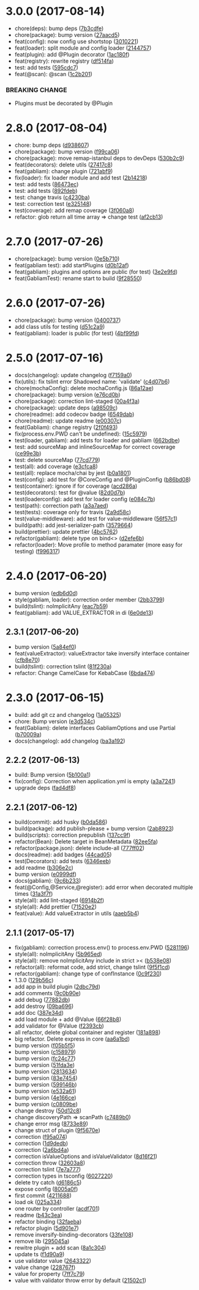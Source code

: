 <a name="3.0.0"></a>
# 3.0.0 (2017-08-14)

* chore(deps): bump deps ([7b3cdfe](https://github.com/gabliam/core/commit/7b3cdfe))
* chore(package): bump version ([27aacd5](https://github.com/gabliam/core/commit/27aacd5))
* feat(config): now config use shortstop ([3010221](https://github.com/gabliam/core/commit/3010221))
* feat(loader): split module and config loader ([2144757](https://github.com/gabliam/core/commit/2144757))
* feat(plugin): add @Plugin decorator ([1ac180f](https://github.com/gabliam/core/commit/1ac180f))
* feat(registry): rewrite registry ([df514fa](https://github.com/gabliam/core/commit/df514fa))
* test: add tests ([595cdc7](https://github.com/gabliam/core/commit/595cdc7))
* feat(@scan): @scan ([1c2b201](https://github.com/gabliam/core/commit/1c2b201))


### BREAKING CHANGE

* Plugins must be decorated by @Plugin

<a name="2.8.0"></a>
# 2.8.0 (2017-08-04)

* chore: bump deps ([d938607](https://github.com/gabliam/core/commit/d938607))
* chore(package): bump version ([f99ca06](https://github.com/gabliam/core/commit/f99ca06))
* chore(package): move remap-istanbul deps to devDeps ([530b2c9](https://github.com/gabliam/core/commit/530b2c9))
* feat(decorators): delete utils ([27417c8](https://github.com/gabliam/core/commit/27417c8))
* feat(gabliam): change plugin ([721abf9](https://github.com/gabliam/core/commit/721abf9))
* fix(loader): fix loader module and add test ([2b14218](https://github.com/gabliam/core/commit/2b14218))
* test: add tests ([86473ec](https://github.com/gabliam/core/commit/86473ec))
* test: add tests ([892fdeb](https://github.com/gabliam/core/commit/892fdeb))
* test: change travis ([c4230ba](https://github.com/gabliam/core/commit/c4230ba))
* test: correction test ([e325148](https://github.com/gabliam/core/commit/e325148))
* test(coverage): add remap coverage ([3f060a8](https://github.com/gabliam/core/commit/3f060a8))
* refactor: glob return all time array => change test ([af2cb13](https://github.com/gabliam/core/commit/af2cb13))



<a name="2.7.0"></a>
# 2.7.0 (2017-07-26)

* chore(package): bump version ([0e5b710](https://github.com/gabliam/core/commit/0e5b710))
* feat(gabliam test): add startPlugins ([d0b12af](https://github.com/gabliam/core/commit/d0b12af))
* feat(gabliam): plugins and options are public (for test) ([3e2e9fd](https://github.com/gabliam/core/commit/3e2e9fd))
* feat(GabliamTest): rename start to build ([9f28550](https://github.com/gabliam/core/commit/9f28550))



<a name="2.6.0"></a>
# 2.6.0 (2017-07-26)

* chore(package): bump version ([0400737](https://github.com/gabliam/core/commit/0400737))
* add class utils for testing ([d51c2a9](https://github.com/gabliam/core/commit/d51c2a9))
* feat(gabliam): loader is public (for test) ([4bf99fd](https://github.com/gabliam/core/commit/4bf99fd))



<a name="2.5.0"></a>
# 2.5.0 (2017-07-16)

* docs(changelog): update changelog ([f7159a0](https://github.com/gabliam/core/commit/f7159a0))
* fix(utils): fix tslint error Shadowed name: 'validate' ([c4d07b6](https://github.com/gabliam/core/commit/c4d07b6))
* chore(mochaConfig): delete mochaConfig.js ([86a12ae](https://github.com/gabliam/core/commit/86a12ae))
* chore(package): bump version ([e76cd0b](https://github.com/gabliam/core/commit/e76cd0b))
* chore(package): correction lint-staged ([00a4f3a](https://github.com/gabliam/core/commit/00a4f3a))
* chore(package): update deps ([a98509c](https://github.com/gabliam/core/commit/a98509c))
* chore(readme): add codecov badge ([6549dab](https://github.com/gabliam/core/commit/6549dab))
* chore(readme): update readme ([e00307c](https://github.com/gabliam/core/commit/e00307c))
* feat(Gabliam): change registry ([2f0f493](https://github.com/gabliam/core/commit/2f0f493))
* fix(process.env.PWD can't be undefined): ([15c5979](https://github.com/gabliam/core/commit/15c5979))
* test(loader, gabliam): add tests for loader and gabliam ([662bdbe](https://github.com/gabliam/core/commit/662bdbe))
* test: add sourceMap and inlineSourceMap for correct coverage ([ce99e3b](https://github.com/gabliam/core/commit/ce99e3b))
* test: delete sourceMap ([77cd779](https://github.com/gabliam/core/commit/77cd779))
* test(all): add coverage ([e3cfca8](https://github.com/gabliam/core/commit/e3cfca8))
* test(all): replace mocha/chai by jest ([b0a1801](https://github.com/gabliam/core/commit/b0a1801))
* test(config): add test for @CoreConfig and @PluginConfig ([b86bd08](https://github.com/gabliam/core/commit/b86bd08))
* test(container): ignore if for coverage ([acd286a](https://github.com/gabliam/core/commit/acd286a))
* test(decorators): test for @value ([82d0d7b](https://github.com/gabliam/core/commit/82d0d7b))
* test(loaderconfig): add test for loader config ([e084c7b](https://github.com/gabliam/core/commit/e084c7b))
* test(path): correction path ([a3a7aed](https://github.com/gabliam/core/commit/a3a7aed))
* test(tests): coverage only for travis ([2a9d58c](https://github.com/gabliam/core/commit/2a9d58c))
* test(value-middleware): add test for value-middleware ([56f57c1](https://github.com/gabliam/core/commit/56f57c1))
* build(path): add jest-serializer-path ([3579664](https://github.com/gabliam/core/commit/3579664))
* build(prettier): update prettier ([4bc5762](https://github.com/gabliam/core/commit/4bc5762))
* refactor(gabliam): delete type on bind<> ([d2efe6b](https://github.com/gabliam/core/commit/d2efe6b))
* refactor(loader): Move profile to method paramater (more easy for testing) ([f996317](https://github.com/gabliam/core/commit/f996317))



<a name="2.4.0"></a>
# 2.4.0 (2017-06-20)

* bump version ([edb6d0d](https://github.com/gabliam/core/commit/edb6d0d))
* style(gabliam, loader): correction order member ([2bb3799](https://github.com/gabliam/core/commit/2bb3799))
* build(tslint): noImplicitAny ([eac7b59](https://github.com/gabliam/core/commit/eac7b59))
* feat(gabliam): add VALUE_EXTRACTOR in di ([6e0de13](https://github.com/gabliam/core/commit/6e0de13))



<a name="2.3.1"></a>
## 2.3.1 (2017-06-20)

* bump version ([5a84ef0](https://github.com/gabliam/core/commit/5a84ef0))
* feat(valueExtractor): valueExtractor take inversify interface container ([cfb8e70](https://github.com/gabliam/core/commit/cfb8e70))
* build(tslint): correction tslint ([81f230a](https://github.com/gabliam/core/commit/81f230a))
* refactor: Change CamelCase for KebabCase ([6bda474](https://github.com/gabliam/core/commit/6bda474))



<a name="2.3.0"></a>
# 2.3.0 (2017-06-15)

* build: add git cz and changelog ([1a05325](https://github.com/gabliam/core/commit/1a05325))
* chore: Bump version ([e3d534c](https://github.com/gabliam/core/commit/e3d534c))
* feat(Gabliam): delete interfaces GabliamOptions and use Partial<GabliamConfig> ([b70009a](https://github.com/gabliam/core/commit/b70009a))
* docs(changelog): add changelog ([ba3a192](https://github.com/gabliam/core/commit/ba3a192))



<a name="2.2.2"></a>
## 2.2.2 (2017-06-13)

* build: Bump version ([5b100a1](https://github.com/gabliam/core/commit/5b100a1))
* fix(config): Correction when application.yml is empty ([a3a7241](https://github.com/gabliam/core/commit/a3a7241))
* upgrade deps ([fad4df8](https://github.com/gabliam/core/commit/fad4df8))



<a name="2.2.1"></a>
## 2.2.1 (2017-06-12)

* build(commit): add husky ([b0da586](https://github.com/gabliam/core/commit/b0da586))
* build(package): add publish-please + bump version ([2ab8923](https://github.com/gabliam/core/commit/2ab8923))
* build(scripts): correction prepublish ([137cc9f](https://github.com/gabliam/core/commit/137cc9f))
* refactor(Bean): Delete target in BeanMetadata ([82ee5fa](https://github.com/gabliam/core/commit/82ee5fa))
* refactor(package.json): delete include-all ([777ff02](https://github.com/gabliam/core/commit/777ff02))
* docs(readme): add badges ([44cad05](https://github.com/gabliam/core/commit/44cad05))
* test(Decorators): add tests ([6346eeb](https://github.com/gabliam/core/commit/6346eeb))
* add readme ([b306e2c](https://github.com/gabliam/core/commit/b306e2c))
* bump version ([e0999df](https://github.com/gabliam/core/commit/e0999df))
* docs(gabliam): ([9c6b233](https://github.com/gabliam/core/commit/9c6b233))
* feat(@Config,@Service,@register): add error when decorated multiple times ([31a3f7f](https://github.com/gabliam/core/commit/31a3f7f))
* style(all): add lint-staged ([6914b2f](https://github.com/gabliam/core/commit/6914b2f))
* style(all): Add prettier ([71520e2](https://github.com/gabliam/core/commit/71520e2))
* feat(value): Add valueExtractor in utils ([aaeb5b4](https://github.com/gabliam/core/commit/aaeb5b4))



<a name="2.1.1"></a>
## 2.1.1 (2017-05-17)

* fix(gabliam): correction process.env() to process.env.PWD ([5281196](https://github.com/gabliam/core/commit/5281196))
* style(all): noImplicitAny ([5b965ed](https://github.com/gabliam/core/commit/5b965ed))
* style(all): remove noImplicitAny include in strict >< ([b538e08](https://github.com/gabliam/core/commit/b538e08))
* refactor(all): reformat code, add strict, change tslint ([9f5f1cd](https://github.com/gabliam/core/commit/9f5f1cd))
* refactor(gabliam): change type of confInstance ([0c9f230](https://github.com/gabliam/core/commit/0c9f230))
* 1.3.0 ([129b56c](https://github.com/gabliam/core/commit/129b56c))
* add app in build plugin ([2dbc79d](https://github.com/gabliam/core/commit/2dbc79d))
* add comments ([9c0b90e](https://github.com/gabliam/core/commit/9c0b90e))
* add debug ([77882db](https://github.com/gabliam/core/commit/77882db))
* add destroy ([09ba696](https://github.com/gabliam/core/commit/09ba696))
* add doc ([387e34d](https://github.com/gabliam/core/commit/387e34d))
* add load module + add @Value ([66f28b8](https://github.com/gabliam/core/commit/66f28b8))
* add validator for @Value ([f2393cb](https://github.com/gabliam/core/commit/f2393cb))
* all refactor, delete global container and register ([181a898](https://github.com/gabliam/core/commit/181a898))
* big refactor. Delete express in core ([aa6a1bd](https://github.com/gabliam/core/commit/aa6a1bd))
* bump version ([f05b5f5](https://github.com/gabliam/core/commit/f05b5f5))
* bump version ([c158979](https://github.com/gabliam/core/commit/c158979))
* bump version ([fc24c77](https://github.com/gabliam/core/commit/fc24c77))
* bump version ([51fda3e](https://github.com/gabliam/core/commit/51fda3e))
* bump version ([2813634](https://github.com/gabliam/core/commit/2813634))
* bump version ([83e7454](https://github.com/gabliam/core/commit/83e7454))
* bump version ([599146b](https://github.com/gabliam/core/commit/599146b))
* bump version ([e532a61](https://github.com/gabliam/core/commit/e532a61))
* bump version ([4e166ce](https://github.com/gabliam/core/commit/4e166ce))
* bump version ([c0809be](https://github.com/gabliam/core/commit/c0809be))
* change destroy ([50d12c8](https://github.com/gabliam/core/commit/50d12c8))
* change discoveryPath => scanPath ([c7489b0](https://github.com/gabliam/core/commit/c7489b0))
* change error msg ([8733e89](https://github.com/gabliam/core/commit/8733e89))
* change struct of plugin ([9f5670e](https://github.com/gabliam/core/commit/9f5670e))
* correction ([f95a074](https://github.com/gabliam/core/commit/f95a074))
* correction ([1d9dedb](https://github.com/gabliam/core/commit/1d9dedb))
* correction ([2a6bd4a](https://github.com/gabliam/core/commit/2a6bd4a))
* correction isValueOptions and isValueValidator ([8d16f21](https://github.com/gabliam/core/commit/8d16f21))
* correction throw ([32603a8](https://github.com/gabliam/core/commit/32603a8))
* correction tslint ([7e7a777](https://github.com/gabliam/core/commit/7e7a777))
* correction types in tsconfig ([6027220](https://github.com/gabliam/core/commit/6027220))
* delete try catch ([d6186c5](https://github.com/gabliam/core/commit/d6186c5))
* expose config ([8005a0f](https://github.com/gabliam/core/commit/8005a0f))
* first commit ([4211688](https://github.com/gabliam/core/commit/4211688))
* load ok ([025a334](https://github.com/gabliam/core/commit/025a334))
* one router by controller ([acdf701](https://github.com/gabliam/core/commit/acdf701))
* readme ([b43c3ea](https://github.com/gabliam/core/commit/b43c3ea))
* refactor binding ([32faeba](https://github.com/gabliam/core/commit/32faeba))
* refactor plugin ([5d901e7](https://github.com/gabliam/core/commit/5d901e7))
* remove inversify-binding-decorators ([33fe108](https://github.com/gabliam/core/commit/33fe108))
* remove lib ([295045a](https://github.com/gabliam/core/commit/295045a))
* rewitre plugin + add scan ([8a1c304](https://github.com/gabliam/core/commit/8a1c304))
* update ts ([f1d90a9](https://github.com/gabliam/core/commit/f1d90a9))
* use validator value ([2643322](https://github.com/gabliam/core/commit/2643322))
* value change ([228767f](https://github.com/gabliam/core/commit/228767f))
* value for property ([7ff7c79](https://github.com/gabliam/core/commit/7ff7c79))
* value with validator throw error by default ([21502c1](https://github.com/gabliam/core/commit/21502c1))



